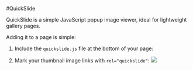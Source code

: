 #QuickSlide

QuickSlide is a simple JavaScript popup image viewer, ideal for lightweight
gallery pages.

Adding it to a page is simple:

1. Include the `quickslide.js` file at the bottom of your page:
        <script src="quickslide.js"></script>

2. Mark your thumbnail image links with `rel="quickslide"`:
        <a href="myphoto_big.jpg" rel="quickslide">
		    <img src="myphoto_thumb.jpg">
		</a>
